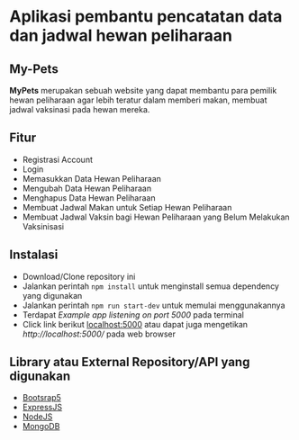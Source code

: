 # Aplikasi pembantu pencatatan data dan jadwal hewan peliharaan

## My-Pets
**MyPets** merupakan sebuah website yang dapat membantu para pemilik hewan peliharaan agar lebih teratur dalam memberi makan, membuat jadwal vaksinasi pada hewan mereka.

## Fitur
- Registrasi Account
- Login
- Memasukkan Data Hewan Peliharaan
- Mengubah Data Hewan Peliharaan
- Menghapus Data Hewan Peliharaan
- Membuat Jadwal Makan untuk Setiap Hewan Peliharaan
- Membuat Jadwal Vaksin bagi Hewan Peliharaan yang Belum Melakukan Vaksinisasi

## Instalasi
- Download/Clone repository ini
- Jalankan perintah `npm install` untuk menginstall semua dependency yang digunakan
- Jalankan perintah `npm run start-dev` untuk memulai menggunakannya
- Terdapat *Example app listening on port 5000* pada terminal
- Click link berikut [localhost:5000](http://localhost:5000/) atau dapat juga mengetikan *http://localhost:5000/* pada web browser

## Library atau External Repository/API yang digunakan
- [Bootsrap5](https://getbootstrap.com/)
- [ExpressJS](https://expressjs.com/)
- [NodeJS](https://nodejs.org/en)
- [MongoDB](https://www.mongodb.com/)
